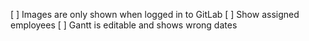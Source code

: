 [ ] Images are only shown when logged in to GitLab
[ ] Show assigned employees
[ ] Gantt is editable and shows wrong dates